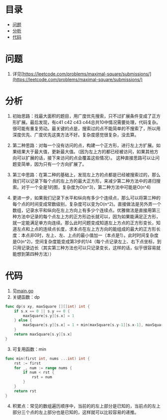 # 目录
- [问题](#问题)
- [分析](#分析)
- [代码](#代码)

# 问题
1. 详见[https://leetcode.com/problems/maximal-square/submissions/](https://leetcode.com/problems/maximal-square/submissions/)
# 分析
1. 初始思路：找最大面积的题目，用广度优先搜索，只不过扩展条件变成了正方形扩展。最后发现，有c41 c42 c43 c44总共10中情况需要处理，代码复杂。很可能有重复劳动。最关键的点是，搜索过的点不能简单的不搜索了，所以用深度优先、广度优先这类方法不好。复杂度感觉很复杂，没去算。

2. 第二种思路：对每一个没有访问的点，构建一个正方形，进行左上方扩展。如果结果大于最大值，更新最大值。（因为左上方的都已经被访问，如果其他方向可以扩展的话，接下来访问的点会覆盖这些情况）。 这种直接思路可以让问题变简单，因为只有一个方向扩展了。

3. 第三中思路：在第二种的基础上，发现左上方的点都是已经被搜索过的，那么我们可以记录下每个点的左上方的最大正方形，来减少第二种方法中的递归搜索。对于一个全是1的图，复杂度为O(n^3)，第二种方法中可能是O(n^4)

4. 更进一步，如果我们记录下水平和纵向有多少个连续点，那么可以将第三种的每个点的时间变成常数级别，复杂度可以变为O(n^2)。直接做法是另外弄一个数组，记录水平和纵向在左上方向上有多少个连续点。优雅做法是直接用第三种方法中记录的每个点左上方的正方形边长就可以，因为如果能满足正方形，就一定能满足单方向连续。那么此时问题变成知道左上方点的正方形变长，知道左点和上点的连续点长度，求本点在左上方方向的能组成的最大的正方形长度：本点非0时，左上、左、上点的最小值加一（本点是1）。此时时间复杂度是O(n^2)，空间复杂度能变成第3步的1/4（每个点记录左上、右下点坐标，到只用记录边长（其实第三种方法也可以只记录变长，这样的话，似乎很容易就能想到第四种方法））

# 代码
1. 见[main.go](main.go)
2. 关键函数：dp
```go
func dp(s xy, maxSquare [][]int) int {
	if s.x == 0 || s.y == 0 {
		maxSquare[s.y][s.x] = 1
	} else {
		maxSquare[s.y][s.x] = 1 + min(maxSquare[s.y-1][s.x-1], maxSquare[s.y][s.x-1], maxSquare[s.y-1][s.x])
	}
	return maxSquare[s.y][s.x]
}
```
3. 可复用函数：min
```go
func min(first int, nums ...int) int {
	rst := first
	for _, num := range nums {
		if num < rst {
			rst = num
		}
	}
	return rst
}
```

4. 积累点：常见的数组遍历顺序中，当前的的左上部分是已知的，当前点的左上部分三个点的左上部分也是已知的，这样就可以比较容易的递推。